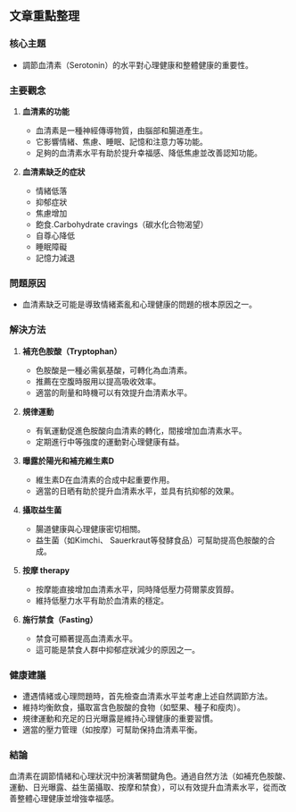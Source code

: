 ## 文章重點整理

### 核心主題
- 調節血清素（Serotonin）的水平對心理健康和整體健康的重要性。

### 主要觀念
1. **血清素的功能**  
   - 血清素是一種神經傳導物質，由腦部和腸道產生。
   - 它影響情緒、焦慮、睡眠、記憶和注意力等功能。
   - 足夠的血清素水平有助於提升幸福感、降低焦慮並改善認知功能。

2. **血清素缺乏的症狀**  
   - 情緒低落
   - 抑郁症狀
   - 焦慮增加
   - 飽食.Carbohydrate cravings（碳水化合物渴望）
   - 自尊心降低
   - 睡眠障礙
   - 記憶力減退

### 問題原因
- 血清素缺乏可能是導致情緒紊亂和心理健康的問題的根本原因之一。

### 解決方法
1. **補充色胺酸（Tryptophan）**  
   - 色胺酸是一種必需氨基酸，可轉化為血清素。
   - 推薦在空腹時服用以提高吸收效率。
   - 適當的劑量和時機可以有效提升血清素水平。

2. **規律運動**  
   - 有氧運動促進色胺酸向血清素的轉化，間接增加血清素水平。
   - 定期進行中等強度的運動對心理健康有益。

3. **曝露於陽光和補充維生素D**  
   - 維生素D在血清素的合成中起重要作用。
   - 適當的日晒有助於提升血清素水平，並具有抗抑郁的效果。

4. **攝取益生菌**  
   - 腸道健康與心理健康密切相關。
   - 益生菌（如Kimchi、 Sauerkraut等發酵食品）可幫助提高色胺酸的合成。

5. **按摩 therapy**  
   - 按摩能直接增加血清素水平，同時降低壓力荷爾蒙皮質醇。
   - 維持低壓力水平有助於血清素的穩定。

6. **施行禁食（Fasting）**  
   - 禁食可顯著提高血清素水平。
   - 這可能是禁食人群中抑郁症狀減少的原因之一。

### 健康建議
- 遭遇情緒或心理問題時，首先檢查血清素水平並考慮上述自然調節方法。
- 維持均衡飲食，攝取富含色胺酸的食物（如堅果、種子和瘦肉）。
- 規律運動和充足的日光曝露是維持心理健康的重要習慣。
- 適當的壓力管理（如按摩）可幫助保持血清素平衡。

### 結論
血清素在調節情緒和心理狀況中扮演著關鍵角色。通過自然方法（如補充色胺酸、運動、日光曝露、益生菌攝取、按摩和禁食），可以有效提升血清素水平，從而改善整體心理健康並增強幸福感。